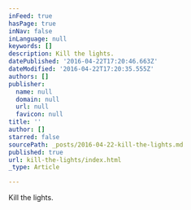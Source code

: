 ```yaml
---
inFeed: true
hasPage: true
inNav: false
inLanguage: null
keywords: []
description: Kill the lights.
datePublished: '2016-04-22T17:20:46.663Z'
dateModified: '2016-04-22T17:20:35.555Z'
authors: []
publisher:
  name: null
  domain: null
  url: null
  favicon: null
title: ''
author: []
starred: false
sourcePath: _posts/2016-04-22-kill-the-lights.md
published: true
url: kill-the-lights/index.html
_type: Article

---
```

Kill the lights.